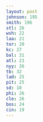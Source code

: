 ```yaml
---
layout: post
johnson: 195
smith: 196
stl: 26
wsh: 22
laa: 21
tor: 20
kc: 27
bal: 31
atl: 23
nyy: 26
tb: 32
lad: 25
pit: 25
sd: 18
phi: 26
cle: 26
bos: 24
cin: 19
---
```

